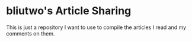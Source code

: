 # bliutwo's Article Sharing

This is just a repository I want to use to compile the articles I read and my comments on them.

